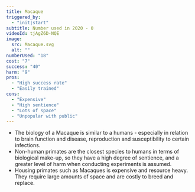 ```yaml
---
title: Macaque
triggered_by:
  - "init|start"
subtitle: Number used in 2020 - 0
videoId: tjAgZ6D-NQE
image:
  src: Macaque.svg
  alt: ""
numberUsed: "18"
cost: "7"
success: "40"
harm: "9"
pros:
  - "High success rate"
  - "Easily trained"
cons:
  - "Expensive"
  - "High sentience"
  - "Lots of space"
  - "Unpopular with public"
---
```


- The biology of a Macaque is similar to a humans - especially in relation to brain function and disease, reproduction and susceptibility to certain infections.
- Non-human primates are the closest species to humans in terms of biological make-up, so they have a high degree of sentience, and a greater level of harm when conducting experiments is assumed.
- Housing primates such as Macaques is expensive and resource heavy. They require large amounts of space and are costly to breed and replace.

